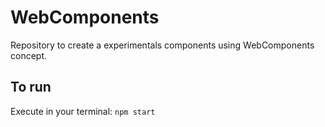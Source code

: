 # WebComponents

Repository to create a experimentals components using WebComponents concept.

## To run
Execute in your terminal:
``npm start``
